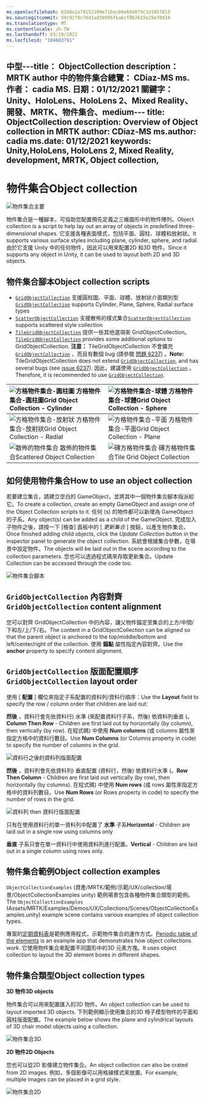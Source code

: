 ```yaml
---
ms.openlocfilehash: 61b8a1a78152399e71bec86e60d079c1d1957812
ms.sourcegitcommit: 59c91f8c70d1ad30995fba6cf862615e25e78d10
ms.translationtype: MT
ms.contentlocale: zh-TW
ms.lasthandoff: 03/19/2021
ms.locfileid: "104683791"
---
```

<span data-ttu-id="60349-101">中型---title： ObjectCollection description： MRTK author 中的物件集合總覽： CDiaz-MS ms. 作者： cadia MS. 日期：01/12/2021 關鍵字： Unity、HoloLens、HoloLens 2、Mixed Reality、開發、MRTK、物件集合、</span><span class="sxs-lookup"><span data-stu-id="60349-101">medium--- title: ObjectCollection description: Overview of Object collection in MRTK author: CDiaz-MS ms.author: cadia ms.date: 01/12/2021 keywords: Unity,HoloLens, HoloLens 2, Mixed Reality, development, MRTK, Object collection,</span></span>
---

# <a name="object-collection"></a><span data-ttu-id="60349-102">物件集合</span><span class="sxs-lookup"><span data-stu-id="60349-102">Object collection</span></span>

![物件集合主要](../images/object-collection/MRTK_ObjectCollection_Main.jpg)

<span data-ttu-id="60349-104">物件集合是一種腳本，可協助您配置預先定義之三維圖形中的物件陣列。</span><span class="sxs-lookup"><span data-stu-id="60349-104">Object collection is a script to help lay out an array of objects in predefined three-dimensional shapes.</span></span> <span data-ttu-id="60349-105">它支援各種表面樣式，包括平面、圓柱、球體和放射狀。</span><span class="sxs-lookup"><span data-stu-id="60349-105">It supports various surface styles including plane, cylinder, sphere, and radial.</span></span> <span data-ttu-id="60349-106">由於它支援 Unity 中的任何物件，因此可以用來配置2D 和3D 物件。</span><span class="sxs-lookup"><span data-stu-id="60349-106">Since it supports any object in Unity, it can be used to layout both 2D and 3D objects.</span></span>

## <a name="object-collection-scripts"></a><span data-ttu-id="60349-107">物件集合腳本</span><span class="sxs-lookup"><span data-stu-id="60349-107">Object collection scripts</span></span>

- <span data-ttu-id="60349-108">[`GridObjectCollection`](xref:Microsoft.MixedReality.Toolkit.Utilities.GridObjectCollection) 支援圓柱圖、平面、球體、放射狀介面類別型</span><span class="sxs-lookup"><span data-stu-id="60349-108">[`GridObjectCollection`](xref:Microsoft.MixedReality.Toolkit.Utilities.GridObjectCollection) supports Cylinder, Plane, Sphere, Radial surface types</span></span>
- <span data-ttu-id="60349-109">[`ScatterObjectCollection`](xref:Microsoft.MixedReality.Toolkit.Utilities.ScatterObjectCollection) 支援散佈的樣式集合</span><span class="sxs-lookup"><span data-stu-id="60349-109">[`ScatterObjectCollection`](xref:Microsoft.MixedReality.Toolkit.Utilities.ScatterObjectCollection) supports scattered style collection</span></span>  
- <span data-ttu-id="60349-110">[`TileGridObjectCollection`](xref:Microsoft.MixedReality.Toolkit.Utilities.TileGridObjectCollection) 提供一些其他選項來 GridObjectCollection。</span><span class="sxs-lookup"><span data-stu-id="60349-110">[`TileGridObjectCollection`](xref:Microsoft.MixedReality.Toolkit.Utilities.TileGridObjectCollection) provides some additional options to GridObjectCollection.</span></span> <span data-ttu-id="60349-111">**注意：** TileGridObjectCollection 不會擴充 [`GridObjectCollection`](xref:Microsoft.MixedReality.Toolkit.Utilities.GridObjectCollection) ，而且有數個 bug (請參閱 [問題 6237](https://github.com/microsoft/MixedRealityToolkit-Unity/issues/6237)) 。</span><span class="sxs-lookup"><span data-stu-id="60349-111">**Note:** TileGridObjectCollection does not extend [`GridObjectCollection`](xref:Microsoft.MixedReality.Toolkit.Utilities.GridObjectCollection), and has several bugs (see [issue 6237](https://github.com/microsoft/MixedRealityToolkit-Unity/issues/6237)).</span></span> <span data-ttu-id="60349-112">因此，建議使用 [`GridObjectCollection`](xref:Microsoft.MixedReality.Toolkit.Utilities.GridObjectCollection) 。</span><span class="sxs-lookup"><span data-stu-id="60349-112">Therefore, it is recommended to use [`GridObjectCollection`](xref:Microsoft.MixedReality.Toolkit.Utilities.GridObjectCollection).</span></span>

|![方格物件集合-圓柱圖](../images/object-collection/MRTK_ObjectCollectionCylinder.png) <span data-ttu-id="60349-114">方格物件集合-圓柱圖</span><span class="sxs-lookup"><span data-stu-id="60349-114">Grid Object Collection - Cylinder</span></span> | ![方格物件集合-球體](../images/object-collection/MRTK_ObjectCollectionSphere.png) <span data-ttu-id="60349-116">方格物件集合-球體</span><span class="sxs-lookup"><span data-stu-id="60349-116">Grid Object Collection - Sphere</span></span> |
|:--- | :--- |
|![方格物件集合-放射狀](../images/object-collection/MRTK_ObjectCollectionRadial.png) <span data-ttu-id="60349-118">方格物件集合-放射狀</span><span class="sxs-lookup"><span data-stu-id="60349-118">Grid Object Collection - Radial</span></span> | ![方格物件集合-平面](../images/object-collection/MRTK_ObjectCollectionPlane.png) <span data-ttu-id="60349-120">方格物件集合-平面</span><span class="sxs-lookup"><span data-stu-id="60349-120">Grid Object Collection - Plane</span></span> |
|![散佈的物件集合](../images/object-collection/MRTK_ObjectCollectionScattered.png) <span data-ttu-id="60349-122">散佈的物件集合</span><span class="sxs-lookup"><span data-stu-id="60349-122">Scattered Object Collection</span></span> | ![磚方格物件集合](../images/object-collection/MRTK_ObjectCollectionTileGrid.png) <span data-ttu-id="60349-124">磚方格物件集合</span><span class="sxs-lookup"><span data-stu-id="60349-124">Tile Grid Object Collection</span></span> |

## <a name="how-to-use-an-object-collection"></a><span data-ttu-id="60349-125">如何使用物件集合</span><span class="sxs-lookup"><span data-stu-id="60349-125">How to use an object collection</span></span>

<span data-ttu-id="60349-126">若要建立集合，請建立空白的 GameObject，並將其中一個物件集合腳本指派給它。</span><span class="sxs-lookup"><span data-stu-id="60349-126">To create a collection, create an empty GameObject and assign one of the Object Collection scripts to it.</span></span> <span data-ttu-id="60349-127">任何 (s) 的物件都可以新增為 GameObject 的子系。</span><span class="sxs-lookup"><span data-stu-id="60349-127">Any object(s) can be added as a child of the GameObject.</span></span> <span data-ttu-id="60349-128">完成加入子物件之後，請按一下 [檢查] 面板中的 [ *更新集合* ] 按鈕，以產生物件集合。</span><span class="sxs-lookup"><span data-stu-id="60349-128">Once finished adding child objects, click the *Update Collection* button in the inspector panel to generate the object collection.</span></span> <span data-ttu-id="60349-129">系統會根據集合參數，在場景中設定物件。</span><span class="sxs-lookup"><span data-stu-id="60349-129">The objects will be laid out in the scene according to the collection parameters.</span></span> <span data-ttu-id="60349-130">您也可以透過程式碼來存取更新集合。</span><span class="sxs-lookup"><span data-stu-id="60349-130">Update Collection can be accessed through the code too.</span></span>

![物件集合腳本](../images/object-collection/MRTK_ObjectCollectionScript.png)

## <a name="gridobjectcollection-content-alignment"></a><span data-ttu-id="60349-132">`GridObjectCollection` 內容對齊</span><span class="sxs-lookup"><span data-stu-id="60349-132">`GridObjectCollection` content alignment</span></span>

<span data-ttu-id="60349-133">您可以對齊 GridObjectCollection 中的內容，讓父物件錨定至集合的上方/中間/下和左/上/下/右。</span><span class="sxs-lookup"><span data-stu-id="60349-133">The content in a GridObjectCollection can be aligned so that the parent object is anchored to the top/middle/bottom and left/center/right of the collection.</span></span> <span data-ttu-id="60349-134">使用 **錨點** 屬性指定內容對齊。</span><span class="sxs-lookup"><span data-stu-id="60349-134">Use the **anchor** property to specify content alignment.</span></span>

## <a name="gridobjectcollection-layout-order"></a><span data-ttu-id="60349-135">`GridObjectCollection` 版面配置順序</span><span class="sxs-lookup"><span data-stu-id="60349-135">`GridObjectCollection` layout order</span></span>

<span data-ttu-id="60349-136">使用 [ **配置** ] 欄位來指定子系配置的資料列/資料行順序：</span><span class="sxs-lookup"><span data-stu-id="60349-136">Use the **Layout** field to specify the row / column order that children are laid out:</span></span>

<span data-ttu-id="60349-137">**然後** ，資料行會先依資料行) 水準 (來配置資料行子系，然後) 依資料列垂直 (。</span><span class="sxs-lookup"><span data-stu-id="60349-137">**Column Then Row** - Children are first laid out by horizontally (by column), then vertically (by row).</span></span> <span data-ttu-id="60349-138">在程式碼) 中使用 **Num columns** (或 columns 屬性來指定方格中的資料行數目。</span><span class="sxs-lookup"><span data-stu-id="60349-138">Use **Num Columns** (or Columns property in code) to specify the number of columns in the grid.</span></span>

![資料行之後的資料列版面配置](../images/object-collection/MRTK_ColumnThenRow.png)

<span data-ttu-id="60349-140">**然後** ，資料列會先依資料列) 垂直配置 (資料行，然後) 依資料行水準 (。</span><span class="sxs-lookup"><span data-stu-id="60349-140">**Row Then Column** - Children are first laid out vertically (by row), then horizontally (by columns).</span></span> <span data-ttu-id="60349-141">在程式碼) 中使用 **Num rows** (或 rows 屬性來指定方格中的資料列數目。</span><span class="sxs-lookup"><span data-stu-id="60349-141">Use **Num Rows** (or Rows property in code) to specify the number of rows in the grid.</span></span>

![資料列 then 資料行版面配置](../images/object-collection/MRTK_RowThenColumn.png)

<span data-ttu-id="60349-143">只有在使用資料行的單一資料列中配置了 **水準** 子系</span><span class="sxs-lookup"><span data-stu-id="60349-143">**Horizontal** - Children are laid out in a single row using columns only</span></span>

<span data-ttu-id="60349-144">**垂直** 子系只會在單一資料行中使用資料列進行配置。</span><span class="sxs-lookup"><span data-stu-id="60349-144">**Vertical** - Children are laid out in a single column using rows only.</span></span>

## <a name="object-collection-examples"></a><span data-ttu-id="60349-145">物件集合範例</span><span class="sxs-lookup"><span data-stu-id="60349-145">Object collection examples</span></span>

<span data-ttu-id="60349-146">`ObjectCollectionExamples` (資產/MRTK/範例/示範/UX/collection/場景/ObjectCollectionExamples unity) 範例場景包含各種物件集合類型的範例。</span><span class="sxs-lookup"><span data-stu-id="60349-146">The `ObjectCollectionExamples` (Assets/MRTK/Examples/Demos/UX/Collections/Scenes/ObjectCollectionExamples.unity) example scene contains various examples of object collection types.</span></span>

<span data-ttu-id="60349-147">專案的[定期資料表](https://github.com/Microsoft/MRDesignLabs_Unity_PeriodicTable)是範例應用程式，示範物件集合的運作方式。</span><span class="sxs-lookup"><span data-stu-id="60349-147">[Periodic table of the elements](https://github.com/Microsoft/MRDesignLabs_Unity_PeriodicTable) is an example app that demonstrates how object collections work.</span></span> <span data-ttu-id="60349-148">它使用物件集合來配置不同圖形中的3D 元素方塊。</span><span class="sxs-lookup"><span data-stu-id="60349-148">It uses object collection to layout the 3D element boxes in different shapes.</span></span>

## <a name="object-collection-types"></a><span data-ttu-id="60349-149">物件集合類型</span><span class="sxs-lookup"><span data-stu-id="60349-149">Object collection types</span></span>

<span data-ttu-id="60349-150">**3D 物件**</span><span class="sxs-lookup"><span data-stu-id="60349-150">**3D objects**</span></span>

<span data-ttu-id="60349-151">物件集合可以用來配置匯入的3D 物件。</span><span class="sxs-lookup"><span data-stu-id="60349-151">An object collection can be used to layout imported 3D objects.</span></span> <span data-ttu-id="60349-152">下列範例顯示使用集合的3D 椅子模型物件的平面和圓柱版面配置。</span><span class="sxs-lookup"><span data-stu-id="60349-152">The example below shows the plane and cylindrical layouts of 3D chair model objects using a collection.</span></span>

![物件集合3D](../images/object-collection/MRTK_ObjectCollection_3DObjects.jpg)

<span data-ttu-id="60349-154">**2D 物件**</span><span class="sxs-lookup"><span data-stu-id="60349-154">**2D Objects**</span></span>

<span data-ttu-id="60349-155">您也可以從2D 影像建立物件集合。</span><span class="sxs-lookup"><span data-stu-id="60349-155">An object collection can also be crated from 2D images.</span></span> <span data-ttu-id="60349-156">例如，多個影像可以用格線樣式來放置。</span><span class="sxs-lookup"><span data-stu-id="60349-156">For example, multiple images can be placed in a grid style.</span></span>

![物件集合2D](../images/object-collection/MRTK_ObjectCollection_Layout_2DImages.jpg)
